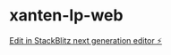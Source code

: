 # xanten-lp-web

[Edit in StackBlitz next generation editor ⚡️](https://stackblitz.com/~/github.com/PatteJun/xanten-lp-web)